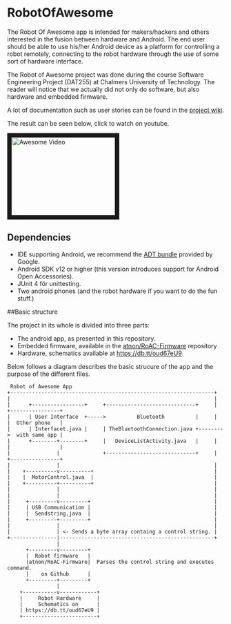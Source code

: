 RobotOfAwesome
==============
The Robot Of Awesome app is intended for makers/hackers and others interested in the fusion between hardware and Android. The end user should be able to use his/her Android device as a platform for controlling a robot remotely, connecting to the robot hardware through the use of some sort of hardware interface.

The Robot of Awesome project was done during the course Software Engineering Project (DAT255) at Chalmers University of Technology.
The reader will notice that we actually did not only do software, but also hardware and embedded firmware.

A lot of documentation such as user stories can be found in the [project wiki](https://github.com/atnon/RobotOfAwesome/wiki).


The result can be seen below, click to watch on youtube.

<a href="http://www.youtube.com/watch?feature=player_embedded&v=JptrdEBxx-E" target="_blank"><img src="http://img.youtube.com/vi/JptrdEBxx-E/0.jpg" 
alt="Awesome Video" width="240" height="180" border="10" /></a>



## Dependencies
* IDE supporting Android, we recommend the [ADT bundle](http://developer.android.com/sdk/index.html) provided by Google.
* Android SDK v12 or higher (this version introduces support for Android Open Accessories).
* JUnit 4 för unittesting.
* Two android phones (and the robot hardware if you want to do the fun stuff.)

##Basic structure

The project in its whole is divided into three parts:
* The android app, as presented in this repository.
* Embedded firmware, available in the [atnon/RoAC-Firmware](https://github.com/atnon/RoAC-Firmware) repository
* Hardware, schematics available at https://db.tt/oud67eU9

Below follows a diagram describes the basic strucure of the app and the purpose of the different files.
```
 Robot of Awesome App                                                               
+------------------------------------------------------------------+                    
|                                                                  |                    
|      +-----------------+     +-----------------------------+     |  +----------------+
|      | User Interface  +----->          Bluetooth          |     |  |  Other phone   |
|      | Interfacet.java |     | TheBluetoothConnection.java +-------->  with same app |
|      +--------+--------+     |   DeviceListActivity.java   |     |  |                |
|               |              +-----------------------------+     |  +----------------+
|               |                                                  |                    
|    +----------v----------+                                       |                    
|    |  MotorControl.java  |                                       |
|    +----------+----------+                                       |                    
|               |                                                  |                    
|               |                                                  |                    
|     +---------v---------+                                        |                    
|     | USB Communication |                                        |                    
|     |  Sendstring.java  |                                        |                    
|     +---------+---------+                                        |                    
|               |                                                  |     
|               | <- Sends a byte array containg a control string. |
+---------------|--------------------------------------------------+                    
                |                                                                   
      +---------v---------+                                                         
      |  Robot firmware   |                                                         
      |atnon/RoAC-Firmware|  Parses the control string and executes command.   
      |    on Github      |                                                         
      +---------+---------+                                                  
                |                                                                   
    +-----------v------------+                                                      
    |     Robot Hardware     |                                                      
    |     Schematics on      |                                                      
    | https://db.tt/oud67eU9 |                                                      
    +------------------------+                                                      

```
## 
